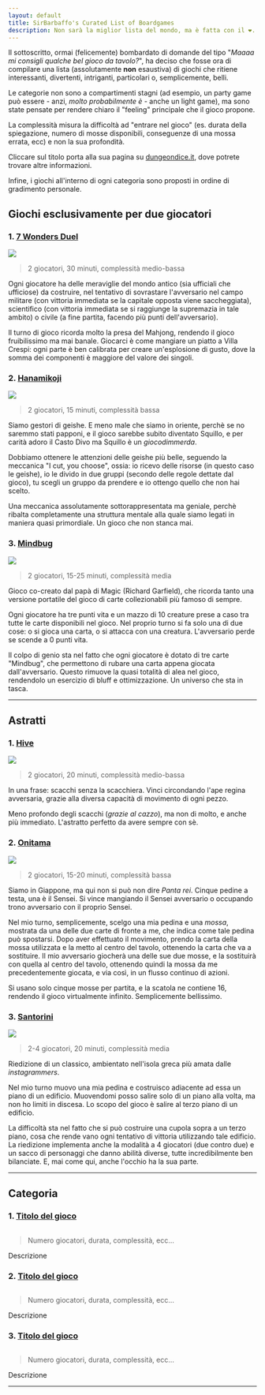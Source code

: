 ```yaml
---
layout: default
title: SirBarbaffo's Curated List of Boardgames
description: Non sarà la miglior lista del mondo, ma è fatta con il ❤.
---
```


Il sottoscritto, ormai (felicemente) bombardato di domande del tipo "_Maaaa mi consigli qualche bel gioco da tavolo?_", ha deciso che fosse ora di compilare una lista (assolutamente __non__ esaustiva) di giochi che ritiene interessanti, divertenti, intriganti, particolari o, semplicemente, belli.

Le categorie non sono a compartimenti stagni (ad esempio, un party game può essere - anzi, _molto probabilmente è_ - anche un light game), ma sono state pensate per rendere chiaro il "feeling" principale che il gioco propone.

La complessità misura la difficoltà ad "entrare nel gioco" (es. durata della spiegazione, numero di mosse disponibili, conseguenze di una mossa errata, ecc) e non la sua profondità.

Cliccare sul titolo porta alla sua pagina su [dungeondice.it](https://www.dungeondice.it/), dove potrete trovare altre informazioni.  

Infine, i giochi all'interno di ogni categoria sono proposti in ordine di gradimento personale.

## Giochi esclusivamente per due giocatori

### 1. [7 Wonders Duel](https://www.dungeondice.it/100-7-wonders-duel.html)

<img class="game-cover" src="https://m.media-amazon.com/images/I/816pdWfEOJL._AC_UF1000,1000_QL80_.jpg">

> 2 giocatori, 30 minuti, complessità medio-bassa

Ogni giocatore ha delle meraviglie del mondo antico (sia ufficiali che ufficiose) da costruire, nel tentativo di sovrastare l'avversario nel campo militare (con vittoria immediata se la capitale opposta viene saccheggiata), scientifico (con vittoria immediata se si raggiunge la supremazia in tale ambito) o civile (a fine partita, facendo più punti dell'avversario).

Il turno di gioco ricorda molto la presa del Mahjong, rendendo il gioco fruibilissimo ma mai banale. Giocarci è come mangiare un piatto a Villa Crespi: ogni parte è ben calibrata per creare un'esplosione di gusto, dove la somma dei componenti è maggiore del valore dei singoli.

### 2. [Hanamikoji](https://www.dungeondice.it/2871-hanamikoji.html)

<img class="game-cover" src="https://www.msedizioni.it/wp-content/uploads/2019/10/hanamikoji-msedizioni.jpg">

> 2 giocatori, 15 minuti, complessità bassa

Siamo gestori di geishe. E meno male che siamo in oriente, perchè se no saremmo stati papponi, e il gioco sarebbe subito diventato Squillo, e per carità adoro il Casto Divo ma Squillo è un _giocodimmerda_.

Dobbiamo ottenere le attenzioni delle geishe più belle, seguendo la meccanica "I cut, you choose", ossia: io ricevo delle risorse (in questo caso le geishe), io le divido in due gruppi (secondo delle regole dettate dal gioco), tu scegli un gruppo da prendere e io ottengo quello che non hai scelto.

Una meccanica assolutamente sottorappresentata ma geniale, perchè ribalta completamente una struttura mentale alla quale siamo legati in maniera quasi primordiale. Un gioco che non stanca mai.

### 3. [Mindbug](https://www.dungeondice.it/30524-mindbug.html)

<img class="game-cover" src="https://img.dungeondice.it/61404-large_default/mindbug.jpg">

> 2 giocatori, 15-25 minuti, complessità media

Gioco co-creato dal papà di Magic (Richard Garfield), che ricorda tanto una versione portatile del gioco di carte collezionabili più famoso di sempre.

Ogni giocatore ha tre punti vita e un mazzo di 10 creature prese a caso tra tutte le carte disponibili nel gioco. Nel proprio turno si fa solo una di due cose: o si gioca una carta, o si attacca con una creatura. L'avversario perde se scende a 0 punti vita.

Il colpo di genio sta nel fatto che ogni giocatore è dotato di tre carte "Mindbug", che permettono di rubare una carta appena giocata dall'avversario. Questo rimuove la quasi totalità di alea nel gioco, rendendolo un esercizio di bluff e ottimizzazione. Un universo che sta in tasca. 

* * *

## Astratti

### 1. [Hive](https://www.dungeondice.it/2938-hive.html)

<img class="game-cover" src="https://www.gen42.com/images/games/hive/1.%20Hive%20Box%20-%20Front.jpg">

> 2 giocatori, 20 minuti, complessità medio-bassa

In una frase: scacchi senza la scacchiera. Vinci circondando l'ape regina avversaria, grazie alla diversa capacità di movimento di ogni pezzo.

Meno profondo degli scacchi (_grazie al cazzo_), ma non di molto, e anche più immediato. L'astratto perfetto da avere sempre con sè.

### 2. [Onitama](https://www.dungeondice.it/11142-onitama.html)

<img class="game-cover" src="https://img.dungeondice.it/67226-large_default/onitama.jpg">

> 2 giocatori, 15-20 minuti, complessità bassa

Siamo in Giappone, ma qui non si può non dire _Panta rei_. Cinque pedine a testa, una è il Sensei. Si vince mangiando il Sensei avversario o occupando trono avversario con il proprio Sensei.

Nel mio turno, semplicemente, scelgo una mia pedina e una _mossa_, mostrata da una delle due carte di fronte a me, che indica come tale pedina può spostarsi. Dopo aver effettuato il movimento, prendo la carta della mossa utilizzata e la metto al centro del tavolo, ottenendo la carta che va a sostituire. Il mio avversario giocherà una delle sue due mosse, e la sostituirà con quella al centro del tavolo, ottenendo quindi la mossa da me precedentemente giocata, e via così, in un flusso continuo di azioni.

Si usano solo cinque mosse per partita, e la scatola ne contiene 16, rendendo il gioco virtualmente infinito. Semplicemente bellissimo.

### 3. [Santorini](https://www.dungeondice.it/10609-santorini.html)

<img class="game-cover" src="https://storage.googleapis.com/ecommerchant-media/media/cache/2b/9a/2b9a43ae0f01988460fcf257399b15ad.jpg">

> 2-4 giocatori, 20 minuti, complessità media

Riedizione di un classico, ambientato nell'isola greca più amata dalle _instagrammers_.

Nel mio turno muovo una mia pedina e costruisco adiacente ad essa un piano di un edificio. Muovendomi posso salire solo di un piano alla volta, ma non ho limiti in discesa. Lo scopo del gioco è salire al terzo piano di un edificio.

La difficoltà sta nel fatto che si può costruire una cupola sopra a un terzo piano, cosa che rende vano ogni tentativo di vittoria utilizzando tale edificio. La riedizione implementa anche la modalità a 4 giocatori (due contro due) e un sacco di personaggi che danno abilità diverse, tutte incredibilmente ben bilanciate. E, mai come qui, anche l'occhio ha la sua parte.

* * *

## Categoria

### 1. [Titolo del gioco](link_al_prodotto)

<img class="game-cover" src="">

> Numero giocatori, durata, complessità, ecc...

Descrizione

### 2. [Titolo del gioco](link_al_prodotto)

<img class="game-cover" src="">

> Numero giocatori, durata, complessità, ecc...

Descrizione

### 3. [Titolo del gioco](link_al_prodotto)

<img class="game-cover" src="">

> Numero giocatori, durata, complessità, ecc...

Descrizione

* * *
